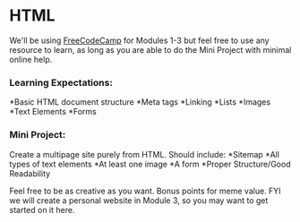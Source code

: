 # HTML

We'll be using [FreeCodeCamp](https://learn.freecodecamp.org) for Modules 1-3 but feel free to use any resource to learn, as long as you are able to do the Mini Project with minimal online help.

### Learning Expectations:
*Basic HTML document structure
*Meta tags
*Linking
*Lists
*Images
*Text Elements
*Forms


### Mini Project:
Create a multipage site purely from HTML.
Should include:
*Sitemap
*All types of text elements
*At least one image
*A form
*Proper Structure/Good Readability

Feel free to be as creative as you want. Bonus points for meme value.
FYI we will create a personal website in Module 3, so you may want to get started on it here.